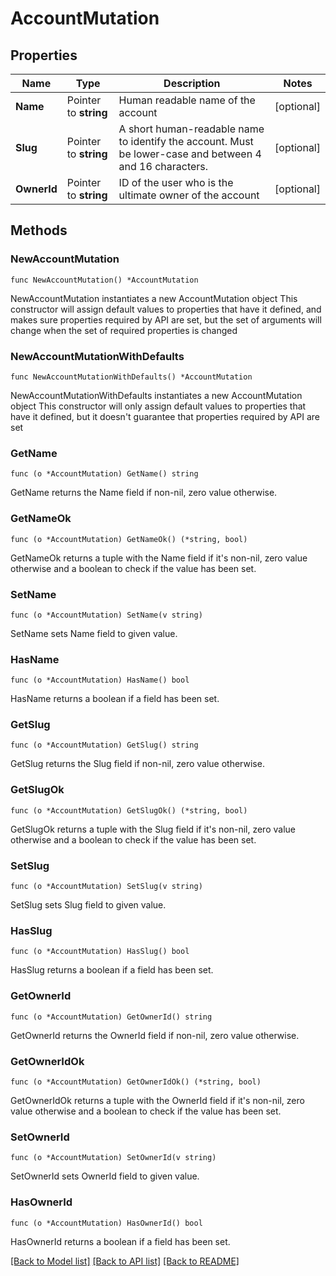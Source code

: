 # AccountMutation

## Properties

Name | Type | Description | Notes
------------ | ------------- | ------------- | -------------
**Name** | Pointer to **string** | Human readable name of the account | [optional] 
**Slug** | Pointer to **string** | A short human-readable name to identify the account. Must be lower-case and between 4 and 16 characters. | [optional] 
**OwnerId** | Pointer to **string** | ID of the user who is the ultimate owner of the account | [optional] 

## Methods

### NewAccountMutation

`func NewAccountMutation() *AccountMutation`

NewAccountMutation instantiates a new AccountMutation object
This constructor will assign default values to properties that have it defined,
and makes sure properties required by API are set, but the set of arguments
will change when the set of required properties is changed

### NewAccountMutationWithDefaults

`func NewAccountMutationWithDefaults() *AccountMutation`

NewAccountMutationWithDefaults instantiates a new AccountMutation object
This constructor will only assign default values to properties that have it defined,
but it doesn't guarantee that properties required by API are set

### GetName

`func (o *AccountMutation) GetName() string`

GetName returns the Name field if non-nil, zero value otherwise.

### GetNameOk

`func (o *AccountMutation) GetNameOk() (*string, bool)`

GetNameOk returns a tuple with the Name field if it's non-nil, zero value otherwise
and a boolean to check if the value has been set.

### SetName

`func (o *AccountMutation) SetName(v string)`

SetName sets Name field to given value.

### HasName

`func (o *AccountMutation) HasName() bool`

HasName returns a boolean if a field has been set.

### GetSlug

`func (o *AccountMutation) GetSlug() string`

GetSlug returns the Slug field if non-nil, zero value otherwise.

### GetSlugOk

`func (o *AccountMutation) GetSlugOk() (*string, bool)`

GetSlugOk returns a tuple with the Slug field if it's non-nil, zero value otherwise
and a boolean to check if the value has been set.

### SetSlug

`func (o *AccountMutation) SetSlug(v string)`

SetSlug sets Slug field to given value.

### HasSlug

`func (o *AccountMutation) HasSlug() bool`

HasSlug returns a boolean if a field has been set.

### GetOwnerId

`func (o *AccountMutation) GetOwnerId() string`

GetOwnerId returns the OwnerId field if non-nil, zero value otherwise.

### GetOwnerIdOk

`func (o *AccountMutation) GetOwnerIdOk() (*string, bool)`

GetOwnerIdOk returns a tuple with the OwnerId field if it's non-nil, zero value otherwise
and a boolean to check if the value has been set.

### SetOwnerId

`func (o *AccountMutation) SetOwnerId(v string)`

SetOwnerId sets OwnerId field to given value.

### HasOwnerId

`func (o *AccountMutation) HasOwnerId() bool`

HasOwnerId returns a boolean if a field has been set.


[[Back to Model list]](../README.md#documentation-for-models) [[Back to API list]](../README.md#documentation-for-api-endpoints) [[Back to README]](../README.md)



